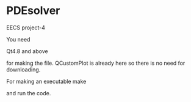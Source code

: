 PDEsolver
=========

EECS project-4

You need

 Qt4.8 and above

for making the file. QCustomPlot is already here so there is no need for downloading.

For making an executable 
make

and run the code.
